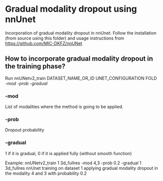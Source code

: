 # Gradual modality dropout using nnUnet

Incorporation of gradual modality dropout in nnUnet. Follow the installation (from source using this folder) and usage instructions from https://github.com/MIC-DKFZ/nnUNet 


## How to incorporate gradual modality dropout in the training phase?

Run nnUNetv2_train DATASET_NAME_OR_ID UNET_CONFIGURATION FOLD -*mod* -*prob* -*gradual*

### -mod

List of modalities where the method is going to be applied.

### -prob

Dropout probability

### -gradual

1 if it is gradual, 0 if it is applied fully (without smooth function)

Example: nnUNetv2_train 1 3d_fullres -mod 4,3 -prob 0.2 -gradual 1 
3d_fullres nnUnet training on dataset 1 applying gradual modality dropout in the modality 4 and 3 with probability 0.2

